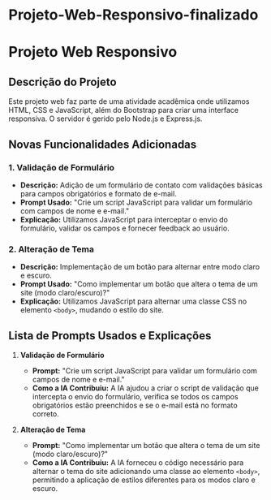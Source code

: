 # Projeto-Web-Responsivo-finalizado

# Projeto Web Responsivo

## Descrição do Projeto
Este projeto web faz parte de uma atividade acadêmica onde utilizamos HTML, CSS e JavaScript, além do Bootstrap para criar uma interface responsiva. O servidor é gerido pelo Node.js e Express.js.

## Novas Funcionalidades Adicionadas

### 1. Validação de Formulário
- **Descrição:** Adição de um formulário de contato com validações básicas para campos obrigatórios e formato de e-mail.
- **Prompt Usado:** "Crie um script JavaScript para validar um formulário com campos de nome e e-mail."
- **Explicação:** Utilizamos JavaScript para interceptar o envio do formulário, validar os campos e fornecer feedback ao usuário.

### 2. Alteração de Tema
- **Descrição:** Implementação de um botão para alternar entre modo claro e escuro.
- **Prompt Usado:** "Como implementar um botão que altera o tema de um site (modo claro/escuro)?"
- **Explicação:** Utilizamos JavaScript para alternar uma classe CSS no elemento `<body>`, mudando o estilo do site.

## Lista de Prompts Usados e Explicações

1. **Validação de Formulário**
   - **Prompt:** "Crie um script JavaScript para validar um formulário com campos de nome e e-mail."
   - **Como a IA Contribuiu:** A IA ajudou a criar o script de validação que intercepta o envio do formulário, verifica se todos os campos obrigatórios estão preenchidos e se o e-mail está no formato correto.

2. **Alteração de Tema**
   - **Prompt:** "Como implementar um botão que altera o tema de um site (modo claro/escuro)?"
   - **Como a IA Contribuiu:** A IA forneceu o código necessário para alternar o tema do site adicionando uma classe ao elemento `<body>`, permitindo a aplicação de estilos diferentes para os modos claro e escuro.
